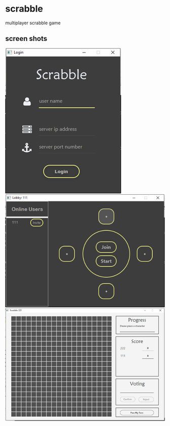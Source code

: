 # scrabble
multiplayer scrabble game

## screen shots
![login](login.png)
![lobby](lobby.png)
![main](main.png)
